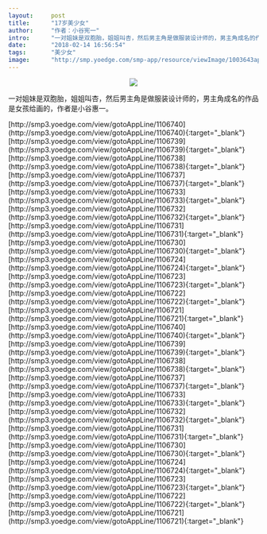 ```yaml
---
layout:     post
title:      "17岁美少女"
author:     "作者：小谷宪一"
intro:      "一对姐妹是双胞胎，姐姐叫杏，然后男主角是做服装设计师的，男主角成名的作品是女孩给画的，作者是小谷惠一。"
date:       "2018-02-14 16:56:54"
tags:       "美少女"
image:      "http://smp.yoedge.com/smp-app/resource/viewImage/1003643appline.png"
---
```

<div style="text-align: center">
<p><img src="http://smp.yoedge.com/smp-app/resource/viewImage/1003643appline.png"/></p>
</div>
<p class="post-meta">
<span>一对姐妹是双胞胎，姐姐叫杏，然后男主角是做服装设计师的，男主角成名的作品是女孩给画的，作者是小谷惠一。</span>
</p>
[http://smp3.yoedge.com/view/gotoAppLine/1106740](http://smp3.yoedge.com/view/gotoAppLine/1106740){:target="_blank"}
[http://smp3.yoedge.com/view/gotoAppLine/1106739](http://smp3.yoedge.com/view/gotoAppLine/1106739){:target="_blank"}
[http://smp3.yoedge.com/view/gotoAppLine/1106738](http://smp3.yoedge.com/view/gotoAppLine/1106738){:target="_blank"}
[http://smp3.yoedge.com/view/gotoAppLine/1106737](http://smp3.yoedge.com/view/gotoAppLine/1106737){:target="_blank"}
[http://smp3.yoedge.com/view/gotoAppLine/1106733](http://smp3.yoedge.com/view/gotoAppLine/1106733){:target="_blank"}
[http://smp3.yoedge.com/view/gotoAppLine/1106732](http://smp3.yoedge.com/view/gotoAppLine/1106732){:target="_blank"}
[http://smp3.yoedge.com/view/gotoAppLine/1106731](http://smp3.yoedge.com/view/gotoAppLine/1106731){:target="_blank"}
[http://smp3.yoedge.com/view/gotoAppLine/1106730](http://smp3.yoedge.com/view/gotoAppLine/1106730){:target="_blank"}
[http://smp3.yoedge.com/view/gotoAppLine/1106724](http://smp3.yoedge.com/view/gotoAppLine/1106724){:target="_blank"}
[http://smp3.yoedge.com/view/gotoAppLine/1106723](http://smp3.yoedge.com/view/gotoAppLine/1106723){:target="_blank"}
[http://smp3.yoedge.com/view/gotoAppLine/1106722](http://smp3.yoedge.com/view/gotoAppLine/1106722){:target="_blank"}
[http://smp3.yoedge.com/view/gotoAppLine/1106721](http://smp3.yoedge.com/view/gotoAppLine/1106721){:target="_blank"}
[http://smp3.yoedge.com/view/gotoAppLine/1106740](http://smp3.yoedge.com/view/gotoAppLine/1106740){:target="_blank"}
[http://smp3.yoedge.com/view/gotoAppLine/1106739](http://smp3.yoedge.com/view/gotoAppLine/1106739){:target="_blank"}
[http://smp3.yoedge.com/view/gotoAppLine/1106738](http://smp3.yoedge.com/view/gotoAppLine/1106738){:target="_blank"}
[http://smp3.yoedge.com/view/gotoAppLine/1106737](http://smp3.yoedge.com/view/gotoAppLine/1106737){:target="_blank"}
[http://smp3.yoedge.com/view/gotoAppLine/1106733](http://smp3.yoedge.com/view/gotoAppLine/1106733){:target="_blank"}
[http://smp3.yoedge.com/view/gotoAppLine/1106732](http://smp3.yoedge.com/view/gotoAppLine/1106732){:target="_blank"}
[http://smp3.yoedge.com/view/gotoAppLine/1106731](http://smp3.yoedge.com/view/gotoAppLine/1106731){:target="_blank"}
[http://smp3.yoedge.com/view/gotoAppLine/1106730](http://smp3.yoedge.com/view/gotoAppLine/1106730){:target="_blank"}
[http://smp3.yoedge.com/view/gotoAppLine/1106724](http://smp3.yoedge.com/view/gotoAppLine/1106724){:target="_blank"}
[http://smp3.yoedge.com/view/gotoAppLine/1106723](http://smp3.yoedge.com/view/gotoAppLine/1106723){:target="_blank"}
[http://smp3.yoedge.com/view/gotoAppLine/1106722](http://smp3.yoedge.com/view/gotoAppLine/1106722){:target="_blank"}
[http://smp3.yoedge.com/view/gotoAppLine/1106721](http://smp3.yoedge.com/view/gotoAppLine/1106721){:target="_blank"}


